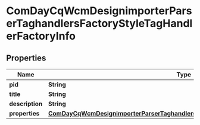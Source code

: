 

# ComDayCqWcmDesignimporterParserTaghandlersFactoryStyleTagHandlerFactoryInfo

## Properties

Name | Type | Description | Notes
------------ | ------------- | ------------- | -------------
**pid** | **String** |  |  [optional]
**title** | **String** |  |  [optional]
**description** | **String** |  |  [optional]
**properties** | [**ComDayCqWcmDesignimporterParserTaghandlersFactoryStyleTagHandlerFactoryProperties**](ComDayCqWcmDesignimporterParserTaghandlersFactoryStyleTagHandlerFactoryProperties.md) |  |  [optional]




